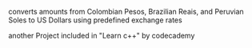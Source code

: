 converts amounts from Colombian Pesos, Brazilian Reais, and Peruvian Soles to US Dollars using predefined exchange rates

another Project included in "Learn c++" by codecademy
